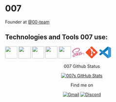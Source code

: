 # 007

Founder at [@00-team](https://github.com/00-team)

## Technologies and Tools 007 use:

[<img src='https://i.giphy.com/media/LMt9638dO8dftAjtco/100.webp' width='40' height='40' />](https://python.org/)
[<img src='https://physionet.org/static/images/about/django-logo.svg' width='40' height='40' />](https://djangoproject.com/)
[<img src='https://i.giphy.com/media/ln7z2eWriiQAllfVcn/200.webp' width='40' height='40' />](https://nodejs.org/)
[<img src='https://i.giphy.com/media/eNAsjO55tPbgaor7ma/100w.webp' width='40' height='40' />](https://reactjs.org/)
[<img src='https://www.vectorlogo.zone/logos/js_webpack/js_webpack-icon.svg' width='40' height='40' />](https://webpack.js.org)
[<img src='https://raw.githubusercontent.com/devicons/devicon/master/icons/sass/sass-original.svg' width='40' height='40' />](https://sass-lang.com/)
[<img src='https://raw.githubusercontent.com/devicons/devicon/master/icons/git/git-original.svg' width='40' height='40' />](http://git-scm.com/)
[<img src='https://raw.githubusercontent.com/devicons/devicon/master/icons/vscode/vscode-original.svg' width='40' height='40' />](https://marketplace.visualstudio.com/items?itemName=i007c.00-team-theme)
<!-- [<img src='https://raw.githubusercontent.com/devicons/devicon/master/icons/docker/docker-original.svg' width='40' height='40' />](https://www.docker.com/) -->


<div align="center">
  <span>007 Github Status</span>
  
[![007s GitHub Stats](https://github-readme-stats.vercel.app/api?username=i007c&show_icons=true&title_color=FFF&bg_color=000&icon_color=FFF&border_radius=10&hide_border=true&text_color=00CF91)](https://github.com/i007c)


<span>Find me on</span>
  
[![Gmail](https://img.shields.io/badge/-Gmail-ea4335?style=flat&logo=Gmail&logoColor=ea4335&labelColor=FFF)](mailto:dr007cc@gmail.com)
[![Discord](https://img.shields.io/badge/-Discord-7289da?style=flat&logo=Discord&logoColor=FFFFFF&labelColor=2c2f33)](https://discord.gg/4chSwNEQ3E)
  
</div>



